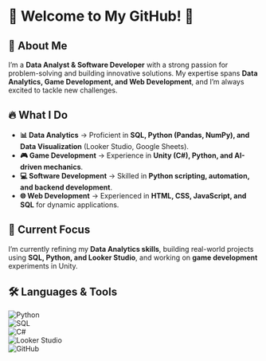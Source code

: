 # 🌟 Welcome to My GitHub! 🚀  

## 👋 About Me  
I’m a **Data Analyst & Software Developer** with a strong passion for problem-solving and building innovative solutions. My expertise spans **Data Analytics, Game Development, and Web Development**, and I’m always excited to tackle new challenges.  

## 🔥 What I Do  
- **📊 Data Analytics** → Proficient in **SQL, Python (Pandas, NumPy), and Data Visualization** (Looker Studio, Google Sheets).  
- **🎮 Game Development** → Experience in **Unity (C#), Python, and AI-driven mechanics**.  
- **💻 Software Development** → Skilled in **Python scripting, automation, and backend development**.  
- **🌐 Web Development** → Experienced in **HTML, CSS, JavaScript, and SQL** for dynamic applications.  

## 🚀 Current Focus  
I’m currently refining my **Data Analytics skills**, building real-world projects using **SQL, Python, and Looker Studio**, and working on **game development** experiments in Unity.  

## 🛠️ Languages & Tools  
![Python](https://img.shields.io/badge/Python-3776AB?style=for-the-badge&logo=python&logoColor=white)  
![SQL](https://img.shields.io/badge/SQL-4479A1?style=for-the-badge&logo=MySQL&logoColor=white)  
![C#](https://img.shields.io/badge/C%23-239120?style=for-the-badge&logo=csharp&logoColor=white)  
![Looker Studio](https://img.shields.io/badge/Looker_Studio-4285F4?style=for-the-badge&logo=Google&logoColor=white)  
![GitHub](https://img.shields.io/badge/GitHub-181717?style=for-the-badge&logo=github&logoColor=white)  
